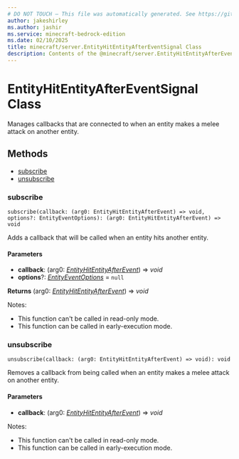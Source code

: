 ```yaml
---
# DO NOT TOUCH — This file was automatically generated. See https://github.com/mojang/minecraftapidocsgenerator to modify descriptions, examples, etc.
author: jakeshirley
ms.author: jashir
ms.service: minecraft-bedrock-edition
ms.date: 02/10/2025
title: minecraft/server.EntityHitEntityAfterEventSignal Class
description: Contents of the @minecraft/server.EntityHitEntityAfterEventSignal class.
---
```

# EntityHitEntityAfterEventSignal Class

Manages callbacks that are connected to when an entity makes a melee attack on another entity.

## Methods
- [subscribe](#subscribe)
- [unsubscribe](#unsubscribe)

### **subscribe**
`
subscribe(callback: (arg0: EntityHitEntityAfterEvent) => void, options?: EntityEventOptions): (arg0: EntityHitEntityAfterEvent) => void
`

Adds a callback that will be called when an entity hits another entity.

#### **Parameters**
- **callback**: (arg0: [*EntityHitEntityAfterEvent*](EntityHitEntityAfterEvent.md)) => *void*
- **options**?: [*EntityEventOptions*](EntityEventOptions.md) = `null`

**Returns** (arg0: [*EntityHitEntityAfterEvent*](EntityHitEntityAfterEvent.md)) => *void*
  
Notes:
- This function can't be called in read-only mode.
- This function can be called in early-execution mode.

### **unsubscribe**
`
unsubscribe(callback: (arg0: EntityHitEntityAfterEvent) => void): void
`

Removes a callback from being called when an entity makes a melee attack on another entity.

#### **Parameters**
- **callback**: (arg0: [*EntityHitEntityAfterEvent*](EntityHitEntityAfterEvent.md)) => *void*
  
Notes:
- This function can't be called in read-only mode.
- This function can be called in early-execution mode.
